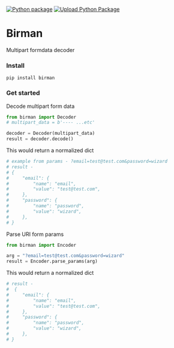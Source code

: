 [![Python package](https://github.com/joegasewicz/birman/actions/workflows/python-package.yml/badge.svg)](https://github.com/joegasewicz/birman/actions/workflows/python-package.yml)
[![Upload Python Package](https://github.com/joegasewicz/birman/actions/workflows/python-publish.yml/badge.svg)](https://github.com/joegasewicz/birman/actions/workflows/python-publish.yml)

# Birman
Multipart formdata decoder

### Install
```
pip install birman
```

### Get started

Decode multipart form data
```python
from birman import Decoder
# multipart_data = b'---- ...etc'

decoder = Decoder(multipart_data)
result = decoder.decode()
```
This would return a normalized dict
```python
# example from params - ?email=test@test.com&password=wizard
# result -
# {
#     "email": {
#         "name": "email",
#         "value": "test@test.com",
#     },
#     "password": {
#         "name": "password",
#         "value": "wizard",
#     },
# }
```

Parse URI form params
```python
from birman import Encoder

arg = "?email=test@test.com&password=wizard"
result = Encoder.parse_params(arg)
```
This would return a normalized dict
```python
# result -
#  {
#     "email": {
#         "name": "email",
#         "value": "test@test.com",
#     },
#     "password": {
#         "name": "password",
#         "value": "wizard",
#     },
# }
```